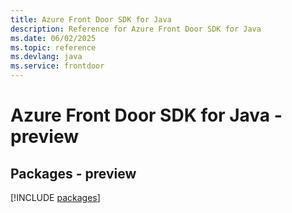 ```yaml
---
title: Azure Front Door SDK for Java
description: Reference for Azure Front Door SDK for Java
ms.date: 06/02/2025
ms.topic: reference
ms.devlang: java
ms.service: frontdoor
---
```

# Azure Front Door SDK for Java - preview
## Packages - preview
[!INCLUDE [packages](front-door-index.md)]